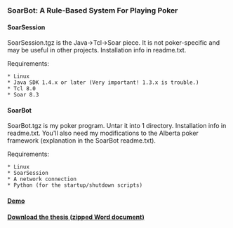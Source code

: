### SoarBot: A Rule-Based System For Playing Poker

#### SoarSession

SoarSession.tgz is the Java->Tcl->Soar piece. It is not poker-specific and may be useful in other projects. Installation info in readme.txt.

Requirements:

    * Linux
    * Java SDK 1.4.x or later (Very important! 1.3.x is trouble.)
    * Tcl 8.0
    * Soar 8.3

#### SoarBot

SoarBot.tgz is my poker program. Untar it into 1 directory. Installation info in readme.txt. You'll also need my modifications to the Alberta poker framework (explanation in the SoarBot readme.txt).

Requirements:

    * Linux
    * SoarSession
    * A network connection
    * Python (for the startup/shutdown scripts)

#### [Demo](pokerdemo.md)

#### [Download the thesis (zipped Word document)](FollekThesis.zip)